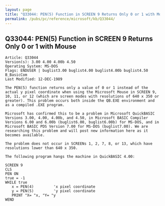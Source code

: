 ```yaml
---
layout: page
title: "Q33044: PEN(5) Function in SCREEN 9 Returns Only 0 or 1 with Mouse"
permalink: /pubs/pc/reference/microsoft/kb/Q33044/
---
```


## Q33044: PEN(5) Function in SCREEN 9 Returns Only 0 or 1 with Mouse

	Article: Q33044
	Version(s): 3.00 4.00 4.00b 4.50
	Operating System: MS-DOS
	Flags: ENDUSER | buglist3.00 buglist4.00 buglist4.00b buglist4.50 B_BasicCom
	Last Modified: 12-DEC-1989
	
	The PEN(5) function returns only a value of 0 or 1 instead of the
	actual y pixel coordinate when using the Microsoft Mouse in SCREEN 9,
	10, 11, or 12 (which are screen modes with resolutions of 640 x 350 or
	greater). This problem occurs both inside the QB.EXE environment and
	as a compiled .EXE program.
	
	Microsoft has confirmed this to be a problem in Microsoft QuickBASIC
	Versions 3.00, 4.00, 4.00b, and 4.50, in Microsoft BASIC Compiler
	Versions 6.00 and 6.00b (buglist6.00, buglist6.00b) for MS-DOS, and in
	Microsoft BASIC PDS Version 7.00 for MS-DOS (buglist7.00). We are
	researching this problem and will post new information here as it
	becomes available.
	
	The problem does not occur in SCREENs 1, 2, 7, 8, or 13, which have
	resolutions lower than 640 x 350.
	
	The following program hangs the machine in QuickBASIC 4.00:
	
	SCREEN 9
	CLS
	PEN ON
	true = -1
	WHILE true
	   x = PEN(4)         'x pixel coordinate
	   y = PEN(5)         'y pixel coordinate
	   PRINT "X= "x, "Y= "y
	WEND
